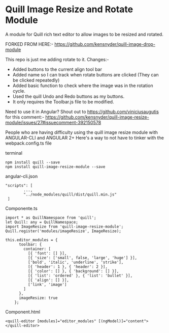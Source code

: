 # Quill Image Resize and Rotate Module
A module for Quill rich text editor to allow images to be resized and rotated.

FORKED FROM HERE:-
https://github.com/kensnyder/quill-image-drop-module

This repo is just me adding rotate to it.
Changes:-

- Added buttons to the current align tool bar
- Added name so I can track when rotate buttons are clicked (They can be clicked repeatedly)
- Added basic function to check where the image was in the rotation cycle.
- Used the quill Undo and Redo buttons as my buttons.
- It only requires the Toolbar.js file to be modified.




Need to use it in Angular? Shout out to https://github.com/viniciusaugutis for this comment:-
https://github.com/kensnyder/quill-image-resize-module/issues/27#issuecomment-392150578

People who are having difficulty using the quill image resize module with ANGULAR-CLI and ANGULAR 2+
Here's a way to not have to tinker with the webpack.config.ts file

terminal

```
npm install quill --save
npm install quill-image-resize-module --save
```

angular-cli.json
```
"scripts": [
        ...,
        "../node_modules/quill/dist/quill.min.js"
 ]
 ```

Componente.ts
```
import * as QuillNamespace from 'quill';
let Quill: any = QuillNamespace;
import ImageResize from 'quill-image-resize-module';
Quill.register('modules/imageResize', ImageResize);

this.editor_modules = {
      toolbar: {
        container: [
          [{ 'font': [] }],
          [{ 'size': ['small', false, 'large', 'huge'] }],
          ['bold', 'italic', 'underline', 'strike'],
          [{ 'header': 1 }, { 'header': 2 }],
          [{ 'color': [] }, { 'background': [] }],
          [{ 'list': 'ordered' }, { 'list': 'bullet' }],
          [{ 'align': [] }],
          ['link', 'image']
        ]
      },
      imageResize: true
    };
```

Component.html
```
<quill-editor [modules]="editor_modules" [(ngModel)]="content"></quill-editor>
```
